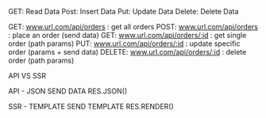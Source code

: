 GET: Read Data
Post: Insert Data
Put: Update Data
Delete: Delete Data

GET: www.url.com/api/orders : get all orders
POST: www.url.com/api/orders : place an order (send data)
GET: www.url.com/api/orders/:id : get single order (path params)
PUT: www.url.com/api/orders/:id : update specific order (params + send data)
DELETE: www.url.com/api/orders/:id : delete order (path params)


API VS SSR

API - JSON
SEND DATA
RES.JSON()

SSR - TEMPLATE
SEND TEMPLATE
RES.RENDER()

